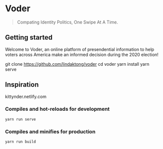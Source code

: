 # Voder
> Compating Identity Politics, One Swipe At A Time.

## Getting started
Welcome to Voder, an online platform of presendential information to help voters across America make an informed decision during the 2020 election!



git clone https://github.com/lindaktong/voder
cd voder
yarn install
yarn serve

## Inspiration
kittynder.netlify.com

### Compiles and hot-reloads for development
```
yarn run serve
```

### Compiles and minifies for production
```
yarn run build
```
